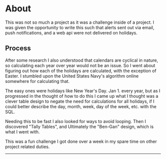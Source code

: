 # About 

This was not so much a project as it was a challenge inside of a project. I was given the opportunity to write this such that alerts sent out via email, push notifications, and a web api were not delivered on holidays.

## Process

After some research I also understood that calendars are cyclical in nature, so calculating each year over year would not be an issue. So I went about figuring out how each of the holidays are calculated, with the exception of Easter. I stumbled upon the United States Navy's algorithm online somewhere for calculating that. 

The easy ones were holidays like New Year's Day. Jan 1. every year, but as I progressed in the thought of how to do this I came up what I thought was a clever table design to negate the need for calculations for all holidays, if I could better describe the day, month, week, day of the week, etc. with the SQL. 

Needing this to be fast I also looked for ways to avoid looping. Then I discovered "Tally Tables", and Ultimately the "Ben-Gan" design, which is what I went with. 

This was a fun challenge I got done over a week in my spare time on other project related duties. 

---
